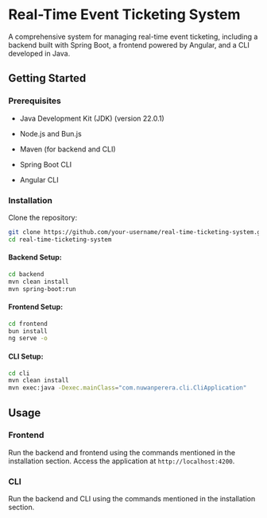 # Real-Time Event Ticketing System

A comprehensive system for managing real-time event ticketing, including a backend built with Spring Boot, a frontend powered by Angular, and a CLI developed in Java.

## Getting Started

### Prerequisites

- Java Development Kit (JDK) (version 22.0.1)

- Node.js and Bun.js

- Maven (for backend and CLI)

- Spring Boot CLI

- Angular CLI

### Installation

Clone the repository:

```bash
git clone https://github.com/your-username/real-time-ticketing-system.git
cd real-time-ticketing-system
```

#### Backend Setup:

```bash
cd backend
mvn clean install
mvn spring-boot:run
```

#### Frontend Setup:

```bash
cd frontend
bun install
ng serve -o
```

#### CLI Setup:

```bash
cd cli
mvn clean install
mvn exec:java -Dexec.mainClass="com.nuwanperera.cli.CliApplication"
```

## Usage

### Frontend
Run the backend and frontend using the commands mentioned in the installation section. Access the application at `http://localhost:4200`.

### CLI
Run the backend and CLI using the commands mentioned in the installation section.


